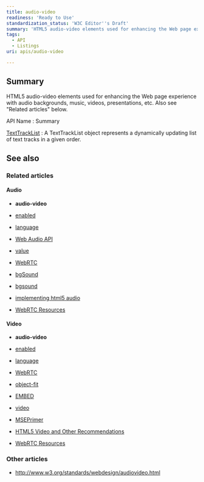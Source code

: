 ```yaml
---
title: audio-video
readiness: 'Ready to Use'
standardization_status: 'W3C Editor''s Draft'
summary: 'HTML5 audio-video elements used for enhancing the Web page experience with audio backgrounds, music, videos, presentations, etc. Also see &quot;Related articles&quot; below.'
tags:
  - API
  - Listings
uri: apis/audio-video

---
```

## Summary

HTML5 audio-video elements used for enhancing the Web page experience with audio backgrounds, music, videos, presentations, etc. Also see &quot;Related articles&quot; below.

API Name
:   Summary

[TextTrackList](/apis/audio-video/TextTrackList)
:   A TextTrackList object represents a dynamically updating list of text tracks in a given order.

## See also

### Related articles

#### Audio

-   **audio-video**

-   [enabled](/apis/audio-video/AudioTrack/enabled)

-   [language](/apis/audio-video/AudioTrack/language)

-   [Web Audio API](/apis/webaudio)

-   [value](/apis/webaudio/AudioParam/value)

-   [WebRTC](/concepts/Internet_and_Web/webrtc)

-   [bgSound](/html/elements/bgSound)

-   [bgsound](/html/elements/bgSound/ja)

-   [implementing html5 audio](/tutorials/implementing_html5_audio)

-   [WebRTC Resources](/tutorials/webrtc_resources)

#### Video

-   **audio-video**

-   [enabled](/apis/audio-video/AudioTrack/enabled)

-   [language](/apis/audio-video/AudioTrack/language)

-   [WebRTC](/concepts/Internet_and_Web/webrtc)

-   [object-fit](/css/properties/object-fit)

-   [EMBED](/html/elements/embed)

-   [video](/html/elements/video)

-   [MSEPrimer](/tutorials/MSEPrimer)

-   [HTML5 Video and Other Recommendations](/tutorials/video_others)

-   [WebRTC Resources](/tutorials/webrtc_resources)

### Other articles

-   <http://www.w3.org/standards/webdesign/audiovideo.html>
